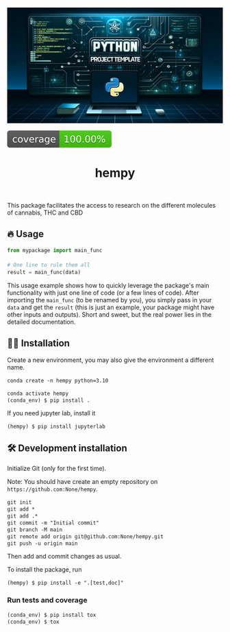 ![Project Logo](assets/banner.png)

![Coverage Status](assets/coverage-badge.svg)

<h1 align="center">
hempy
</h1>

<br>


This package facilitates the access to research on the different molecules of cannabis, THC and CBD

## 🔥 Usage

```python
from mypackage import main_func

# One line to rule them all
result = main_func(data)
```

This usage example shows how to quickly leverage the package's main functionality with just one line of code (or a few lines of code). 
After importing the `main_func` (to be renamed by you), you simply pass in your `data` and get the `result` (this is just an example, your package might have other inputs and outputs). 
Short and sweet, but the real power lies in the detailed documentation.

## 👩‍💻 Installation

Create a new environment, you may also give the environment a different name. 

```
conda create -n hempy python=3.10 
```

```
conda activate hempy
(conda_env) $ pip install .
```

If you need jupyter lab, install it 

```
(hempy) $ pip install jupyterlab
```


## 🛠️ Development installation

Initialize Git (only for the first time). 

Note: You should have create an empty repository on `https://github.com:None/hempy`.

```
git init
git add * 
git add .*
git commit -m "Initial commit" 
git branch -M main
git remote add origin git@github.com:None/hempy.git 
git push -u origin main
```

Then add and commit changes as usual. 

To install the package, run

```
(hempy) $ pip install -e ".[test,doc]"
```

### Run tests and coverage

```
(conda_env) $ pip install tox
(conda_env) $ tox
```



